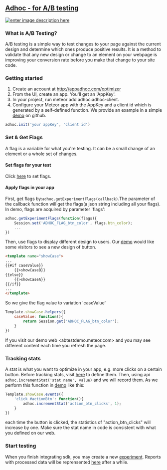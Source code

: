 ## [Adhoc - for A/B testing](http://appadhoc.com/optimizer)

[![enter image description here](https://github.com/hualcAdhoc/meteor-adhoc/raw/master/adhoc-client/demo/public/demo.png)](http://appadhoc.com/optimizer)

### What is A/B Testing?
A/B testing is a simple way to test changes to your page against the current design and determine which ones produce positive results. It is a method to validate that any new design or change to an element on your webpage is improving your conversion rate before you make that change to your site code.

### Getting started
1. Create an account at <http://appadhoc.com/optimizer>
2. From the UI, create an app. You'll get an 'AppKey'.
3. In your project, run meteor add adhoc:adhoc-client.
4. Configure your Meteor app with the AppKey and a client id which is generated by a self-defined function. We provide an example in a simple [demo](https://github.com/AppAdhoc/meteor-adhoc/blob/master/adhoc-client/demo/client/adhoc.js) on github. 
``` js
adhoc.init('your appKey', 'client id')
```

### Set & Get Flags
A flag is a variable for what you're testing. It can be a small change of an element or a whole set of changes. 
#### Set flags for your test
Click [here](https://www.appadhoc.com/optimizer/console/#/flags) to set flags.

#### Apply flags in your app
First, get flags by:``adhoc.getExperimentFlags(callback)``.The parameter of the callback function will get the flags(a json string including all your flags). In demo, flags are acquired by parameter 'flags':
``` js
adhoc.getExperimentFlags(function(flags){
	Session.set('ADHOC_FLAG_btn_color', flags.btn_color);
	...
})
``` 
Then, use flags to display different design to users.  Our [demo](https://github.com/AppAdhoc/meteor-adhoc/blob/master/adhoc-client/demo/client/adhoc.html) would like some visitors to see a new design of button. 
``` html
<template name="showCase">
...
{{#if caseValue}}
	{{>showCaseB}}
{{else}}
	{{>showCaseA}}
{{/if}}
...
</template>
```
So we give the flag value to variation 'caseValue'
```js
Template.showCase.helpers({
	caseValue: function(){
		return Session.get('ADHOC_FLAG_btn_color');
	}
})
```
If you visit our demo web <abtestdemo.meteor.com> and you may see different content each time you refresh the page.   

### Tracking stats
A stat is what you want to optimize in your app, e.g. more clicks on a certain button. Before tracking stats, visit [here](https://www.appadhoc.com/optimizer/console/#/stats) to define them. Then, using api ``adhoc.incrementStat('stat name', value)``  and we will record them. As we perform this function in [demo](https://github.com/AppAdhoc/meteor-adhoc/blob/master/adhoc-client/demo/client/adhoc.js) like this:
``` js
Template.showCase.events({
	'click #actionBtn': function(){
		adhoc.incrementStat('action_btn_clicks', 1);
	}
}) 
```
each time the button is clicked, the statistics of "action_btn_clicks" will increase by one. Make sure the stat name in code is consistent with what you defined on our web. 

###  Start testing
When you finish integrating sdk, you may create a new [experiment](https://www.appadhoc.com/optimizer/console/#/newexp).  Reports with processed data will be reprensented [here](https://www.appadhoc.com/optimizer/console/#/testdata) after a while.
